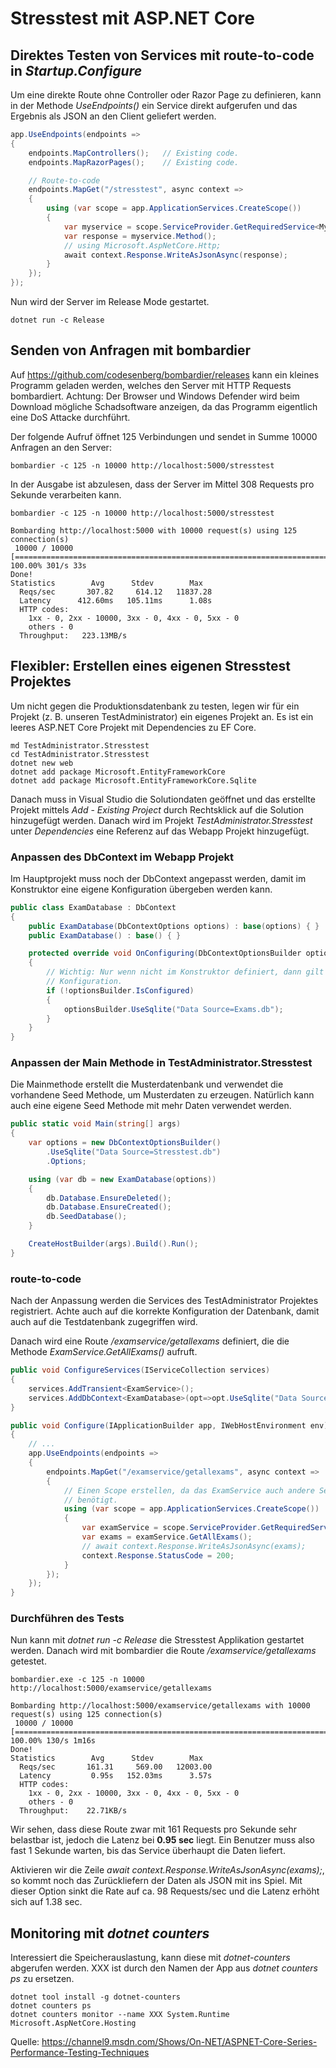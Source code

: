# Stresstest mit ASP.NET Core

## Direktes Testen von Services mit route-to-code in *Startup.Configure*

Um eine direkte Route ohne Controller oder Razor Page zu definieren, kann in der Methode
*UseEndpoints()* ein Service direkt aufgerufen und das Ergebnis als JSON an den Client geliefert
werden.

```c#
app.UseEndpoints(endpoints =>
{
    endpoints.MapControllers();   // Existing code.
    endpoints.MapRazorPages();    // Existing code.

    // Route-to-code
    endpoints.MapGet("/stresstest", async context =>
    {
        using (var scope = app.ApplicationServices.CreateScope())
        {        
            var myservice = scope.ServiceProvider.GetRequiredService<MyService>();
            var response = myservice.Method();
            // using Microsoft.AspNetCore.Http;
            await context.Response.WriteAsJsonAsync(response);
        }
    });
});
```

Nun wird der Server im Release Mode gestartet.

```text
dotnet run -c Release
```

## Senden von Anfragen mit bombardier

Auf https://github.com/codesenberg/bombardier/releases kann ein kleines Programm geladen werden, welches
den Server mit HTTP Requests bombardiert. Achtung: Der Browser und Windows Defender wird beim
Download mögliche Schadsoftware anzeigen, da das Programm eigentlich eine DoS Attacke durchführt.

Der folgende Aufruf öffnet 125 Verbindungen und sendet in Summe 10000 Anfragen an den Server:

```text
bombardier -c 125 -n 10000 http://localhost:5000/stresstest
```

In der Ausgabe ist abzulesen, dass der Server im Mittel 308 Requests pro Sekunde verarbeiten kann.

```text
bombardier -c 125 -n 10000 http://localhost:5000/stresstest

Bombarding http://localhost:5000 with 10000 request(s) using 125 connection(s)
 10000 / 10000 [====================================================================================] 100.00% 301/s 33s
Done!
Statistics        Avg      Stdev        Max
  Reqs/sec       307.82     614.12   11837.28
  Latency      412.60ms   105.11ms      1.08s
  HTTP codes:
    1xx - 0, 2xx - 10000, 3xx - 0, 4xx - 0, 5xx - 0
    others - 0
  Throughput:   223.13MB/s
```

## Flexibler: Erstellen eines eigenen Stresstest Projektes

Um nicht gegen die Produktionsdatenbank zu testen, legen wir für ein Projekt (z. B. unseren
TestAdministrator) ein eigenes Projekt an. Es ist ein leeres ASP.NET Core Projekt mit
Dependencies zu EF Core.

```text
md TestAdministrator.Stresstest
cd TestAdministrator.Stresstest
dotnet new web
dotnet add package Microsoft.EntityFrameworkCore
dotnet add package Microsoft.EntityFrameworkCore.Sqlite
```

Danach muss in Visual Studio die Solutiondaten geöffnet und das erstellte Projekt mittels
*Add* - *Existing Project* durch Rechtsklick auf die Solution hinzugefügt werden. Danach
wird im Projekt *TestAdministrator.Stresstest* unter *Dependencies* eine Referenz
auf das Webapp Projekt hinzugefügt.

### Anpassen des DbContext im Webapp Projekt

Im Hauptprojekt muss noch der DbContext angepasst werden, damit im Konstruktor eine
eigene Konfiguration übergeben werden kann.

```c#
public class ExamDatabase : DbContext
{
    public ExamDatabase(DbContextOptions options) : base(options) { }
    public ExamDatabase() : base() { }

    protected override void OnConfiguring(DbContextOptionsBuilder optionsBuilder)
    {
        // Wichtig: Nur wenn nicht im Konstruktor definiert, dann gilt diese
        // Konfiguration.
        if (!optionsBuilder.IsConfigured)
        {
            optionsBuilder.UseSqlite("Data Source=Exams.db");
        }
    }
}
```

### Anpassen der Main Methode in TestAdministrator.Stresstest

Die Mainmethode erstellt die Musterdatenbank und verwendet die vorhandene Seed Methode, um
Musterdaten zu erzeugen. Natürlich kann auch eine eigene Seed Methode mit mehr Daten
verwendet werden.

```c#
public static void Main(string[] args)
{
    var options = new DbContextOptionsBuilder()
        .UseSqlite("Data Source=Stresstest.db")
        .Options;

    using (var db = new ExamDatabase(options))
    {
        db.Database.EnsureDeleted();
        db.Database.EnsureCreated();
        db.SeedDatabase();
    }

    CreateHostBuilder(args).Build().Run();
}
```

### route-to-code

Nach der Anpassung werden die Services des TestAdministrator Projektes registriert. Achte
auch auf die korrekte Konfiguration der Datenbank, damit auch auf die Testdatenbank
zugegriffen wird.

Danach wird eine Route */examservice/getallexams* definiert, die die Methode
*ExamService.GetAllExams()* aufruft.

```c#
public void ConfigureServices(IServiceCollection services)
{
    services.AddTransient<ExamService>();
    services.AddDbContext<ExamDatabase>(opt=>opt.UseSqlite("Data Source=Stresstest.db"));
}

public void Configure(IApplicationBuilder app, IWebHostEnvironment env)
{
    // ...
    app.UseEndpoints(endpoints =>
    {
        endpoints.MapGet("/examservice/getallexams", async context =>
        {
            // Einen Scope erstellen, da das ExamService auch andere Services
            // benötigt.
            using (var scope = app.ApplicationServices.CreateScope())
            {
                var examService = scope.ServiceProvider.GetRequiredService<ExamService>();
                var exams = examService.GetAllExams();
                // await context.Response.WriteAsJsonAsync(exams);
                context.Response.StatusCode = 200;
            }
        });
    });
}
```

### Durchführen des Tests

Nun kann mit *dotnet run -c Release* die Stresstest Applikation gestartet werden. Danach
wird mit bombardier die Route */examservice/getallexams* getestet.

```text
bombardier.exe -c 125 -n 10000 http://localhost:5000/examservice/getallexams

Bombarding http://localhost:5000/examservice/getallexams with 10000 request(s) using 125 connection(s)
 10000 / 10000 [==================================================================================] 100.00% 130/s 1m16s
Done!
Statistics        Avg      Stdev        Max
  Reqs/sec       161.31     569.00   12003.00
  Latency         0.95s   152.03ms      3.57s
  HTTP codes:
    1xx - 0, 2xx - 10000, 3xx - 0, 4xx - 0, 5xx - 0
    others - 0
  Throughput:    22.71KB/s
```

Wir sehen, dass diese Route zwar mit 161 Requests pro Sekunde sehr belastbar ist, jedoch die
Latenz bei **0.95 sec** liegt. Ein Benutzer muss also fast 1 Sekunde warten, bis das Service
überhaupt die Daten liefert.

Aktivieren wir die Zeile *await context.Response.WriteAsJsonAsync(exams);*, so kommt noch
das Zurückliefern der Daten als JSON mit ins Spiel. Mit dieser Option sinkt die Rate auf ca. 98
Requests/sec und die Latenz erhöht sich auf 1.38 sec.

## Monitoring mit *dotnet counters*

Interessiert die Speicherauslastung, kann diese mit *dotnet-counters* abgerufen werden. XXX
ist durch den Namen der App aus *dotnet counters ps* zu ersetzen.

```text
dotnet tool install -g dotnet-counters
dotnet counters ps
dotnet counters monitor --name XXX System.Runtime Microsoft.AspNetCore.Hosting
```

Quelle: https://channel9.msdn.com/Shows/On-NET/ASPNET-Core-Series-Performance-Testing-Techniques

